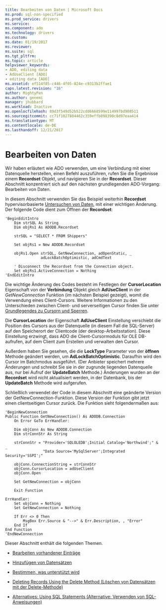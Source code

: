 ```yaml
---
title: Bearbeiten von Daten | Microsoft Docs
ms.prod: sql-non-specified
ms.prod_service: drivers
ms.service: 
ms.component: ado
ms.technology: drivers
ms.custom: 
ms.date: 01/19/2017
ms.reviewer: 
ms.suite: sql
ms.tgt_pltfrm: 
ms.topic: article
helpviewer_keywords:
- ADO, editing data
- AdUseClient [ADO]
- editing data [ADO]
ms.assetid: ef514f85-c446-4f05-824e-c9313b2ffae1
caps.latest.revision: "16"
author: MightyPen
ms.author: genemi
manager: jhubbard
ms.workload: Inactive
ms.openlocfilehash: 89d3f549d52b522cdd6668599e114997bd908511
ms.sourcegitcommit: cc71f1027884462c359effb898390c8d97eaa414
ms.translationtype: MT
ms.contentlocale: de-DE
ms.lasthandoff: 12/21/2017
---
```

# <a name="editing-data"></a>Bearbeiten von Daten
Wir haben erläutert wie ADO verwenden, um eine Verbindung mit einer Datenquelle herstellen, einen Befehl auszuführen, rufen Sie die Ergebnisse einem **Recordset** Objekt, und navigieren Sie in der **Recordset**. Dieser Abschnitt konzentriert sich auf den nächsten grundlegenden ADO-Vorgang: Bearbeiten von Daten.  
  
 In diesem Abschnitt verwenden Sie das Beispiel weiterhin **Recordset** hypervisorbasierte [Untersuchen von Daten](../../../ado/guide/data/examining-data.md), mit einer wichtigen Änderung. Der folgende Code dient zum Öffnen der **Recordset**:  
  
```  
'BeginEditIntro  
    Dim strSQL As String  
    Dim objRs1 As ADODB.Recordset  
  
    strSQL = "SELECT * FROM Shippers"  
  
    Set objRs1 = New ADODB.Recordset  
  
    objRs1.Open strSQL, GetNewConnection, adOpenStatic, _  
                adLockBatchOptimistic, adCmdText  
  
    ' Disconnect the Recordset from the Connection object.  
    Set objRs1.ActiveConnection = Nothing  
'EndEditIntro  
```  
  
 Die wichtige Änderung des Codes besteht im Festlegen der **CursorLocation** Eigenschaft von der **Verbindung** Objekt gleich **AdUseClient** in der  *GetNewConnection* Funktion (im nächsten Beispiel gezeigt), womit die Verwendung eines Client-Cursors. Weitere Informationen zu den Unterschieden zwischen Client- und serverseitigen Cursor finden Sie unter [Grundlegendes zu Cursorn und Sperren](../../../ado/guide/data/understanding-cursors-and-locks.md).  
  
 Die **CursorLocation** der Eigenschaft **AdUseClient** Einstellung verschiebt die Position des Cursors aus der Datenquelle (in diesem Fall die SQL-Server) auf den Speicherort der Clientcode (der desktop-Arbeitsstation). Diese Einstellung erzwingt, dass ADO die Client-Cursormoduls für OLE DB-aufrufen, auf dem Client zum Erstellen und verwalten den Cursor.  
  
 Außerdem haben Sie gesehen, die die **LockType** Parameter von der **öffnen** Methode geändert werden, um **AdLockBatchOptimistic**. Daraufhin wird den Cursor im Batchmodus ausgeführt. (Der Anbieter speichert mehrere Änderungen und schreibt Sie sie in der zugrunde liegenden Datenquelle aus, nur bei Aufruf der **UpdateBatch** Methode.) Änderungen wurden an der **Recordset** wird nicht aktualisiert werden, in der Datenbank, bis der **UpdateBatch** Methode wird aufgerufen.  
  
 Schließlich verwendet der Code in diesem Abschnitt eine geänderte Version der GetNewConnection-Funktion. Diese Version der Funktion gibt jetzt einen clientseitigen Cursor zurück. Die Funktion sieht folgendermaßen aus:  
  
```  
'BeginNewConnection  
Public Function GetNewConnection() As ADODB.Connection  
    On Error GoTo ErrHandler:  
  
    Dim objConn As New ADODB.Connection  
    Dim strConnStr As String  
  
    strConnStr = "Provider='SQLOLEDB';Initial Catalog='Northwind';" & _  
                 "Data Source='MySqlServer';Integrated Security='SSPI';"  
  
    objConn.ConnectionString = strConnStr  
    objConn.CursorLocation = adUseClient  
    objConn.Open  
  
    Set GetNewConnection = objConn  
  
    Exit Function  
  
ErrHandler:  
    Set objConn = Nothing  
    Set GetNewConnection = Nothing  
  
    If Err <> 0 Then  
        MsgBox Err.Source & "-->" & Err.Description, , "Error"  
    End If  
End Function  
'EndNewConnection  
```  
  
 Dieser Abschnitt enthält die folgenden Themen.  
  
-   [Bearbeiten vorhandener Einträge](../../../ado/guide/data/editing-existing-records.md)  
  
-   [Hinzufügen von Datensätzen](../../../ado/guide/data/adding-records.md)  
  
-   [Bestimmen, was unterstützt wird](../../../ado/guide/data/determining-what-is-supported.md)  
  
-   [Deleting Records Using the Delete Method (Löschen von Datensätzen mit der Delete-Methode)](../../../ado/guide/data/deleting-records-using-the-delete-method.md)  
  
-   [Alternatives: Using SQL Statements (Alternative: Verwenden von SQL-Anweisungen)](../../../ado/guide/data/alternatives-using-sql-statements.md)
